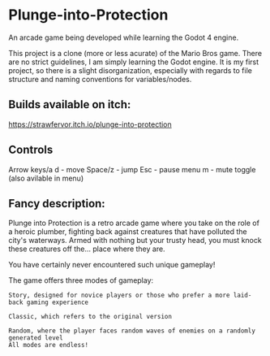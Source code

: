 # Plunge-into-Protection
An arcade game being developed while learning the Godot 4 engine.

This project is a clone (more or less acurate) of the Mario Bros game. There are no strict guidelines, I am simply learning the Godot engine. It is my first project, so there is a slight disorganization, especially with regards to file structure and naming conventions for variables/nodes.

## Builds available on itch:
https://strawfervor.itch.io/plunge-into-protection

## Controls
Arrow keys/a d - move
Space/z  - jump
Esc - pause menu
m - mute toggle (also avilable in menu)

## Fancy description:
Plunge into Protection is a retro arcade game where you take on the role of a heroic plumber, fighting back against creatures that have polluted the city's waterways. Armed with nothing but your trusty head, you must knock these creatures off the... place where they are.

You have certainly never encountered such unique gameplay!

The game offers three modes of gameplay:

    Story, designed for novice players or those who prefer a more laid-back gaming experience​

    Classic, which refers to the original version​

    Random, where the player faces random waves of enemies on a randomly generated level​​
    ​All modes are endless!
